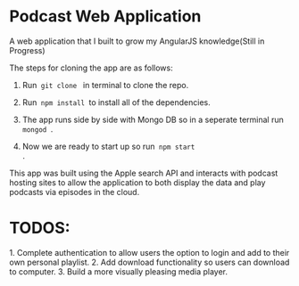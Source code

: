 <h1> Podcast Web Application</h1>
A web application that I built to grow my AngularJS knowledge(Still in Progress)

The steps for cloning the app are as follows:

1. Run<code> git clone </code> in terminal to clone the repo.

2. Run<code> npm install </code>to install all of the dependencies.

3. The app runs side by side with Mongo DB so in a seperate terminal run<code> mongod </code>.

4. Now we are ready to start up so run<code> npm start </code>.

This app was built using the Apple search API and interacts with podcast hosting sites to allow the application to both display the data and play podcasts via episodes in the cloud.

<h1>TODOS:</h1>
1. Complete authentication to allow users the option to login and add to their own personal playlist.
2. Add download functionality so users can download to computer.
3. Build a more visually pleasing media player.

